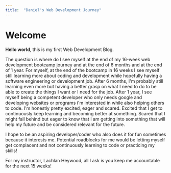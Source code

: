 ```yaml
---
title:  "Daniel's Web Development Journey"
---
```


# Welcome

**Hello world**, this is my first Web Development Blog.

The question is where do I see myself at the end of my 16-week web development bootcamp journey and at the end of 6 months and at the end of 1 year. For myself, at the end of the bootcamp in 16 weeks I see myself still learning more about coding and development while hopefully having a software engineering or development job. After 6 months, I'm probably still learning even more but having a better grasp on what I need to do to be able to create the things I want or I need for the job. After 1 year, I see myself being a competent developer who only needs google and developing websites or programs i'm interested in while also helping others to code. I'm honestly pretty excited, eager and scared. Excited that I get to continuously keep learning and becoming better at something. Scared that I might fall behind but eager to know that I am getting into something that will help my future and be considered relevant for the future.

I hope to be an aspiring developer/coder who also does it for fun sometimes because it interests me. Potential roadblocks for me would be letting myself get complacent and not continuously learning to code or practicing my skills!

For my instructor, Lachlan Heywood, all I ask is you keep me accountable for the next 15 weeks!